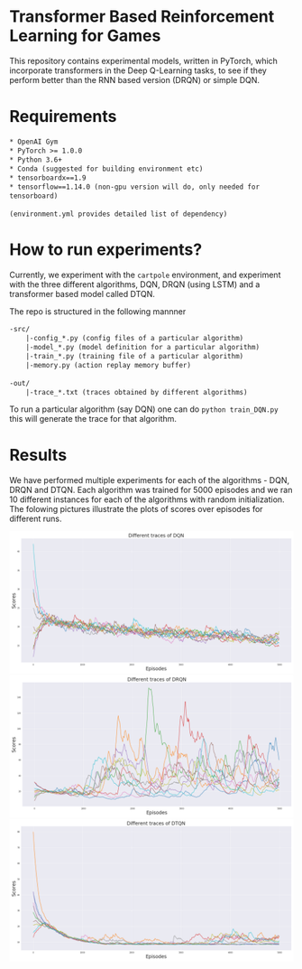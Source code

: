 # Transformer Based Reinforcement Learning for Games

This repository contains experimental models, written in PyTorch, which incorporate transformers in the Deep Q-Learning tasks, to see if they perform better than the RNN based version (DRQN) or simple DQN.


# Requirements
```
* OpenAI Gym
* PyTorch >= 1.0.0
* Python 3.6+
* Conda (suggested for building environment etc)
* tensorboardx==1.9
* tensorflow==1.14.0 (non-gpu version will do, only needed for tensorboard)

(environment.yml provides detailed list of dependency)
```

# How to run experiments?

Currently, we experiment with the `cartpole` environment, and experiment with 
the three different algorithms, DQN, DRQN (using LSTM) and a transformer based model called DTQN.  

The repo is structured in the following mannner
```
-src/
    |-config_*.py (config files of a particular algorithm)
    |-model_*.py (model definition for a particular algorithm)
    |-train_*.py (training file of a particular algorithm)
    |-memory.py (action replay memory buffer)

-out/
    |-trace_*.txt (traces obtained by different algorithms)
```

To run a particular algorithm (say DQN) one can do ``python train_DQN.py`` this will generate the trace for that algorithm.

# Results

We have performed multiple experiments for each of the algorithms - DQN, DRQN and DTQN. Each algorithm was trained for 5000 episodes and we ran 10 different instances for each of the algorithms with random initialization. The folowing pictures illustrate the plots of scores over episodes for different runs. 

![Scores vs Episodes for Multiple runs of DQN](https://github.com/udion/Transformer-RL/blob/master/src/DQN_traces.png)
![Scores vs Episodes for Multiple runs of DRQN](https://github.com/udion/Transformer-RL/blob/master/src/DRQN_traces.png)
![Scores vs Episodes for Multiple runs of DTQN](https://github.com/udion/Transformer-RL/blob/master/src/DTQN_traces.png)


